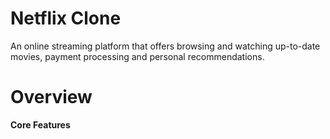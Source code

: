 # Netflix Clone
An online streaming platform that offers browsing and watching up-to-date
movies, payment processing and personal recommendations.
# Overview
**Core Features**
